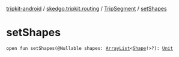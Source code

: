 [tripkit-android](../../index.md) / [skedgo.tripkit.routing](../index.md) / [TripSegment](index.md) / [setShapes](./set-shapes.md)

# setShapes

`open fun setShapes(@Nullable shapes: `[`ArrayList`](https://docs.oracle.com/javase/7/docs/api/java/util/ArrayList.html)`<`[`Shape`](../-shape/index.md)`!>?): `[`Unit`](https://kotlinlang.org/api/latest/jvm/stdlib/kotlin/-unit/index.html)